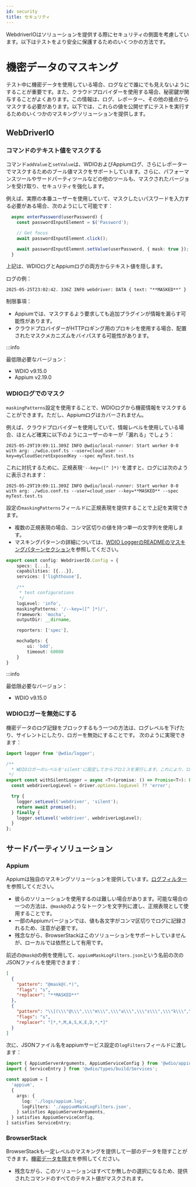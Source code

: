 ```yaml
---
id: security
title: セキュリティ
---
```


WebdriverIOはソリューションを提供する際にセキュリティの側面を考慮しています。以下はテストをより安全に保護するためのいくつかの方法です。

# 機密データのマスキング

テスト中に機密データを使用している場合、ログなどで誰にでも見えないようにすることが重要です。また、クラウドプロバイダーを使用する場合、秘密鍵が関与することがよくあります。この情報は、ログ、レポーター、その他の接点からマスクする必要があります。以下では、これらの値を公開せずにテストを実行するためのいくつかのマスキングソリューションを提供します。

## WebDriverIO

### コマンドのテキスト値をマスクする

コマンド`addValue`と`setValue`は、WDIOおよびAppiumログ、さらにレポーターでマスクするためのブール値マスクをサポートしています。さらに、パフォーマンスツールやサードパーティツールなどの他のツールも、マスクされたバージョンを受け取り、セキュリティを強化します。

例えば、実際の本番ユーザーを使用していて、マスクしたいパスワードを入力する必要がある場合、次のようにして可能です：

```ts
  async enterPassword(userPassword) {
    const passwordInputElement = $('Password');

    // Get focus
    await passwordInputElement.click();

    await passwordInputElement.setValue(userPassword, { mask: true });
  }
```

上記は、WDIOログとAppiumログの両方からテキスト値を隠します。

ログの例：
```text
2025-05-25T23:02:42. 336Z INFO webdriver: DATA { text: "**MASKED**" }
```

制限事項：
  - Appiumでは、マスクするよう要求しても追加プラグインが情報を漏らす可能性があります。
  - クラウドプロバイダーがHTTPロギング用のプロキシを使用する場合、配置されたマスクメカニズムをバイパスする可能性があります。

:::info

最低限必要なバージョン：
 - WDIO v9.15.0
 - Appium v2.19.0

### WDIOログでのマスク

`maskingPatterns`設定を使用することで、WDIOログから機密情報をマスクすることができます。ただし、Appiumログはカバーされません。

例えば、クラウドプロバイダーを使用していて、情報レベルを使用している場合、ほとんど確実に以下のようにユーザーのキーが「漏れる」でしょう：

```text
2025-05-29T19:09:11.309Z INFO @wdio/local-runner: Start worker 0-0 with arg: ./wdio.conf.ts --user=cloud_user --key=myCloudSecretExposedKey --spec myTest.test.ts
```

これに対抗するために、正規表現`'--key=([^ ]*)'`を渡すと、ログには次のように表示されます：

```text
2025-05-29T19:09:11.309Z INFO @wdio/local-runner: Start worker 0-0 with arg: ./wdio.conf.ts --user=cloud_user --key=**MASKED** --spec myTest.test.ts
```

設定の`maskingPatterns`フィールドに正規表現を提供することで上記を実現できます。
  - 複数の正規表現の場合、コンマ区切りの値を持つ単一の文字列を使用します。
  - マスキングパターンの詳細については、[WDIO LoggerのREADMEのマスキングパターンセクション](https://github.com/webdriverio/webdriverio/blob/main/packages/wdio-logger/README.md#masking-patterns)を参照してください。

```ts
export const config: WebdriverIO.Config = {
    specs: [...],
    capabilities: [{...}],
    services: ['lighthouse'],

    /**
     * test configurations
     */
    logLevel: 'info',
    maskingPatterns: '/--key=([^ ]*)/',
    framework: 'mocha',
    outputDir: __dirname,

    reporters: ['spec'],

    mochaOpts: {
        ui: 'bdd',
        timeout: 60000
    }
}
```

:::info

最低限必要なバージョン：
 - WDIO v9.15.0

### WDIOロガーを無効にする

機密データのログ記録をブロックするもう一つの方法は、ログレベルを下げたり、サイレントにしたり、ロガーを無効にすることです。
次のように実現できます：

```ts
import logger from '@wdio/logger';

/**
  * WDIOロガーのレベルを'silent'に設定してからプロミスを実行します。これにより、ログ内の機密情報を隠すのに役立ちます。
 */
export const withSilentLogger = async <T>(promise: () => Promise<T>): Promise<T> => {
  const webdriverLogLevel = driver.options.logLevel ?? 'error';

  try {
    logger.setLevel('webdriver', 'silent');
    return await promise();
  } finally {
    logger.setLevel('webdriver', webdriverLogLevel);
  }
};
```

## サードパーティソリューション

### Appium
Appiumは独自のマスキングソリューションを提供しています。[ログフィルター](https://appium.io/docs/en/2.0/guides/log-filters/)を参照してください。
 - 彼らのソリューションを使用するのは難しい場合があります。可能な場合の一つの方法は、`@mask@`のようなトークンを文字列に渡し、正規表現として使用することです。
 - 一部のAppiumバージョンでは、値も各文字がコンマ区切りでログに記録されるため、注意が必要です。
 - 残念ながら、BrowserStackはこのソリューションをサポートしていませんが、ローカルでは依然として有用です。
 
前述の`@mask@`の例を使用して、`appiumMaskLogFilters.json`という名前の次のJSONファイルを使用できます：
```json
[
  {
    "pattern": "@mask@(.*)",
    "flags": "s",
    "replacer": "**MASKED**"
  },
  {
    "pattern": "\\[(\\\"@\\\",\\\"m\\\",\\\"a\\\",\\\"s\\\",\\\"k\\\",\\\"@\\\",\\S+)\\]",
    "flags": "s",
    "replacer": "[*,*,M,A,S,K,E,D,*,*]"
  }
]
```

次に、JSONファイル名をappiumサービス設定の`logFilters`フィールドに渡します：
```ts
import { AppiumServerArguments, AppiumServiceConfig } from '@wdio/appium-service';
import { ServiceEntry } from '@wdio/types/build/Services';

const appium = [
  'appium',
  {
    args: {
      log: './logs/appium.log',
      logFilters: './appiumMaskLogFilters.json',
    } satisfies AppiumServerArguments,
  } satisfies AppiumServiceConfig,
] satisfies ServiceEntry;
```

### BrowserStack

BrowserStackも一定レベルのマスキングを提供して一部のデータを隠すことができます。[機密データを隠す](https://www.browserstack.com/docs/automate/selenium/hide-sensitive-data)を参照してください。
 - 残念ながら、このソリューションはすべてか無しかの選択になるため、提供されたコマンドのすべてのテキスト値がマスクされます。